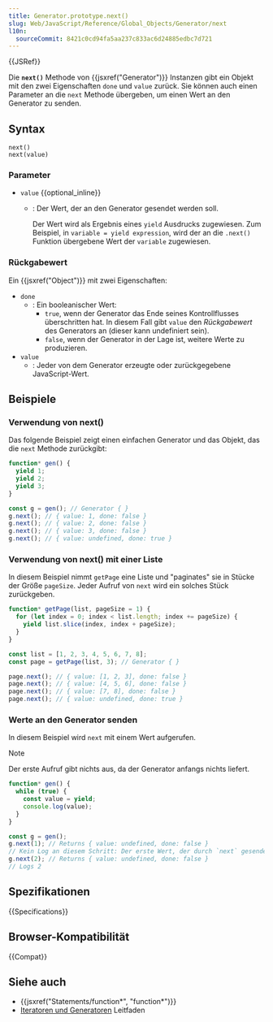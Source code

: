 ```yaml
---
title: Generator.prototype.next()
slug: Web/JavaScript/Reference/Global_Objects/Generator/next
l10n:
  sourceCommit: 8421c0cd94fa5aa237c833ac6d24885edbc7d721
---
```


{{JSRef}}

Die **`next()`** Methode von {{jsxref("Generator")}} Instanzen gibt ein Objekt mit den zwei Eigenschaften `done` und `value` zurück. Sie können auch einen Parameter an die `next` Methode übergeben, um einen Wert an den Generator zu senden.

## Syntax

```js-nolint
next()
next(value)
```

### Parameter

- `value` {{optional_inline}}

  - : Der Wert, der an den Generator gesendet werden soll.

    Der Wert wird als Ergebnis eines `yield` Ausdrucks zugewiesen. Zum Beispiel, in `variable = yield expression`, wird der an die `.next()` Funktion übergebene Wert der `variable` zugewiesen.

### Rückgabewert

Ein {{jsxref("Object")}} mit zwei Eigenschaften:

- `done`
  - : Ein booleanischer Wert:
    - `true`, wenn der Generator das Ende seines Kontrollflusses überschritten hat. In diesem Fall gibt `value` den _Rückgabewert_ des Generators an (dieser kann undefiniert sein).
    - `false`, wenn der Generator in der Lage ist, weitere Werte zu produzieren.
- `value`
  - : Jeder von dem Generator erzeugte oder zurückgegebene JavaScript-Wert.

## Beispiele

### Verwendung von next()

Das folgende Beispiel zeigt einen einfachen Generator und das Objekt, das die `next` Methode zurückgibt:

```js
function* gen() {
  yield 1;
  yield 2;
  yield 3;
}

const g = gen(); // Generator { }
g.next(); // { value: 1, done: false }
g.next(); // { value: 2, done: false }
g.next(); // { value: 3, done: false }
g.next(); // { value: undefined, done: true }
```

### Verwendung von next() mit einer Liste

In diesem Beispiel nimmt `getPage` eine Liste und "paginates" sie in Stücke der Größe `pageSize`. Jeder Aufruf von `next` wird ein solches Stück zurückgeben.

```js
function* getPage(list, pageSize = 1) {
  for (let index = 0; index < list.length; index += pageSize) {
    yield list.slice(index, index + pageSize);
  }
}

const list = [1, 2, 3, 4, 5, 6, 7, 8];
const page = getPage(list, 3); // Generator { }

page.next(); // { value: [1, 2, 3], done: false }
page.next(); // { value: [4, 5, 6], done: false }
page.next(); // { value: [7, 8], done: false }
page.next(); // { value: undefined, done: true }
```

### Werte an den Generator senden

In diesem Beispiel wird `next` mit einem Wert aufgerufen.

> [!NOTE]
> Der erste Aufruf gibt nichts aus, da der Generator anfangs nichts liefert.

```js
function* gen() {
  while (true) {
    const value = yield;
    console.log(value);
  }
}

const g = gen();
g.next(1); // Returns { value: undefined, done: false }
// Kein Log an diesem Schritt: Der erste Wert, der durch `next` gesendet wird, geht verloren
g.next(2); // Returns { value: undefined, done: false }
// Logs 2
```

## Spezifikationen

{{Specifications}}

## Browser-Kompatibilität

{{Compat}}

## Siehe auch

- {{jsxref("Statements/function*", "function*")}}
- [Iteratoren und Generatoren](/de/docs/Web/JavaScript/Guide/Iterators_and_generators) Leitfaden
